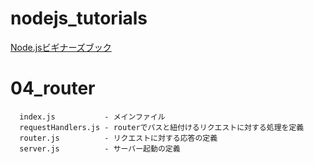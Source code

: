 # nodejs_tutorials
[Node.jsビギナーズブック](https://www.nodebeginner.org/index-jp.html)

# 04_router

```
  index.js           - メインファイル
  requestHandlers.js - routerでパスと紐付けるリクエストに対する処理を定義
  router.js          - リクエストに対する応答の定義
  server.js          - サーバー起動の定義
```

